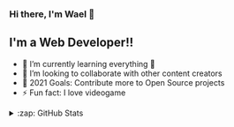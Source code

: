 ### Hi there, I'm Wael 👋

## I'm a Web Developer!!

- 🌱 I’m currently learning everything 🤣
- 👯 I’m looking to collaborate with other content creators
- 🥅 2021 Goals: Contribute more to Open Source projects
- ⚡ Fun fact: I love videogame

<details>
  <summary>:zap: GitHub Stats</summary>

  <img align="left" alt="WaelFraj's GitHub Stats" src="https://github-readme-stats.vercel.app/api?username=waelfraj&show_icons=true&hide_border=true" />

</details>

[githup]: https://github.com/waelfraj/
[instagram]: https://www.instagram.com/wael_fraj_/
[linkedin]: https://tn.linkedin.com/in/wael-fraj
